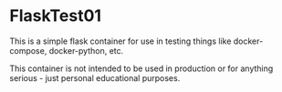 # FlaskTest01

This is a simple flask container for use in testing things like docker-compose, docker-python, etc.

This container is not intended to be used in production or for anything serious - just personal educational purposes.
